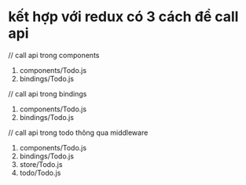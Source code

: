 # kết hợp với redux có 3 cách để call api

<!-- cách 1  -->    // call api trong components

1. components/Todo.js
2. bindings/Todo.js

<!-- cách 2  -->    // call api trong bindings

1. components/Todo.js
2. bindings/Todo.js

<!-- cách 3  -->    // call api trong todo thông qua middleware

1. components/Todo.js
2. bindings/Todo.js
3. store/Todo.js
4. todo/Todo.js
